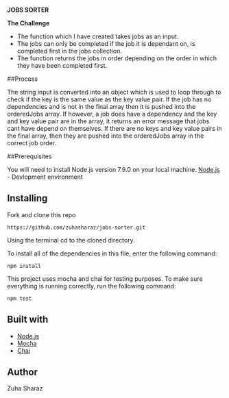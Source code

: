 **JOBS SORTER**

**The Challenge**

- The function which I have created takes jobs as an input.
- The jobs can only be completed if the job it is dependant on, is completed first in the jobs collection.
- The function returns the jobs in order depending on the order in which they have been completed first.

##Process

The string input is converted into an object which is used to loop through to check if the key is the same value as 
the key value pair.
If the job has no dependencies and is not in the final array then it is pushed into the orderedJobs array.
If however, a job does have a dependency and the key and key value pair are in the array, it returns an error message 
that jobs cant have depend on themselves.
If there are no keys and key value pairs in the final array, then they are pushed into the orderedJobs array in the
correct job order.

##Prerequisites

You will need to install Node.js  version 7.9.0 on your local machine.
[Node.js](https://nodejs.org/en/) - Devlopment environment


## Installing

Fork and clone this repo 

```http
https://github.com/zuhasharaz/jobs-sorter.git
```
Using the terminal cd to the cloned directory.

To install all of the dependencies in this file, enter the following command:

```http
npm install
```

This project uses mocha and chai for testing purposes.
To make sure everything is running correctly, run the following command:

```http
npm test
```

## Built with
- [Node.js](https://nodejs.org/en/)
- [Mocha](https://mochajs.org/)
- [Chai](http://www.chaijs.com/)

## Author

Zuha Sharaz